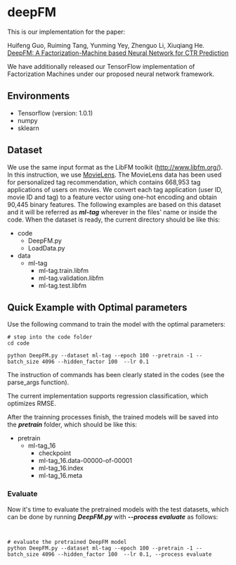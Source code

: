 # deepFM

This is our implementation for the paper:

Huifeng Guo, Ruiming Tang, Yunming Yey, Zhenguo Li, Xiuqiang He. [DeepFM: A Factorization-Machine based Neural Network for CTR Prediction](https://arxiv.org/abs/1703.04247)

We have additionally released our TensorFlow implementation of Factorization Machines under our proposed neural network framework. 

## Environments
* Tensorflow (version: 1.0.1)
* numpy
* sklearn
## Dataset
We use the same input format as the LibFM toolkit (http://www.libfm.org/). In this instruction, we use [MovieLens](grouplens.org/datasets/movielens/latest).
The MovieLens data has been used for personalized tag recommendation, which contains 668,953 tag applications of users on movies. We convert each tag application (user ID, movie ID and tag) to a feature vector using one-hot encoding and obtain 90,445 binary features. The following examples are based on this dataset and it will be referred as ***ml-tag*** wherever in the files' name or inside the code.
When the dataset is ready, the current directory should be like this:
* code
    - DeepFM.py
    - LoadData.py
* data
    - ml-tag
        - ml-tag.train.libfm
        - ml-tag.validation.libfm
        - ml-tag.test.libfm

## Quick Example with Optimal parameters
Use the following command to train the model with the optimal parameters:
```
# step into the code folder
cd code

python DeepFM.py --dataset ml-tag --epoch 100 --pretrain -1 --batch_size 4096 --hidden_factor 100  --lr 0.1
```
The instruction of commands has been clearly stated in the codes (see the parse_args function). 

The current implementation supports regression classification, which optimizes RMSE. 

After the trainning processes finish, the trained models will be saved into the ***pretrain*** folder, which should be like this:
* pretrain
    - ml-tag_16
        - checkpoint
        - ml-tag_16.data-00000-of-00001
        - ml-tag_16.index
        - ml-tag_16.meta
    
### Evaluate
Now it's time to evaluate the pretrained models with the test datasets, which can be done by running ***DeepFM.py*** with ***--process evaluate*** as follows:
```


# evaluate the pretrained DeepFM model
python DeepFM.py --dataset ml-tag --epoch 100 --pretrain -1 --batch_size 4096 --hidden_factor 100  --lr 0.1, --process evaluate
```

